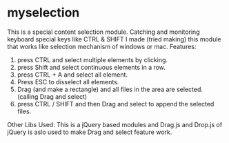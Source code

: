 myselection
===========
This is a special content selection module. Catching and monitoring keyboard special keys like CTRL & SHIFT I made (tried making) this module that works like selection mechanism of windows or mac.
Features: 
  1. press CTRL and select multiple elements by clicking.
  2. press Shift and select continuous elements in a row.
  3. press CTRL + A and select all element.
  4. Press ESC to disselect all elements.
  5. Drag (and make a rectangle) and all files in the area are selected. (calling Drag and select)
  6. press CTRL / SHIFT and then Drag and select to append the selected files.
  
Other Libs Used:
  This is a jQuery based modules and Drag.js and Drop.js of jQuery is aslo used to make Drag and select feature work.
